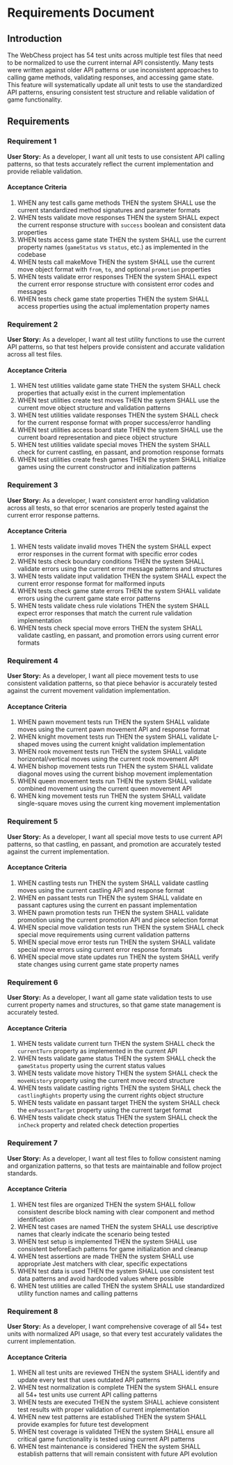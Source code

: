 # Requirements Document

## Introduction

The WebChess project has 54 test units across multiple test files that need to be normalized to use the current internal API consistently. Many tests were written against older API patterns or use inconsistent approaches to calling game methods, validating responses, and accessing game state. This feature will systematically update all unit tests to use the standardized API patterns, ensuring consistent test structure and reliable validation of game functionality.

## Requirements

### Requirement 1

**User Story:** As a developer, I want all unit tests to use consistent API calling patterns, so that tests accurately reflect the current implementation and provide reliable validation.

#### Acceptance Criteria

1. WHEN any test calls game methods THEN the system SHALL use the current standardized method signatures and parameter formats
2. WHEN tests validate move responses THEN the system SHALL expect the current response structure with `success` boolean and consistent data properties
3. WHEN tests access game state THEN the system SHALL use the current property names (`gameStatus` vs `status`, etc.) as implemented in the codebase
4. WHEN tests call makeMove THEN the system SHALL use the current move object format with `from`, `to`, and optional `promotion` properties
5. WHEN tests validate error responses THEN the system SHALL expect the current error response structure with consistent error codes and messages
6. WHEN tests check game state properties THEN the system SHALL access properties using the actual implementation property names

### Requirement 2

**User Story:** As a developer, I want all test utility functions to use the current API patterns, so that test helpers provide consistent and accurate validation across all test files.

#### Acceptance Criteria

1. WHEN test utilities validate game state THEN the system SHALL check properties that actually exist in the current implementation
2. WHEN test utilities create test moves THEN the system SHALL use the current move object structure and validation patterns
3. WHEN test utilities validate responses THEN the system SHALL check for the current response format with proper success/error handling
4. WHEN test utilities access board state THEN the system SHALL use the current board representation and piece object structure
5. WHEN test utilities validate special moves THEN the system SHALL check for current castling, en passant, and promotion response formats
6. WHEN test utilities create fresh games THEN the system SHALL initialize games using the current constructor and initialization patterns

### Requirement 3

**User Story:** As a developer, I want consistent error handling validation across all tests, so that error scenarios are properly tested against the current error response patterns.

#### Acceptance Criteria

1. WHEN tests validate invalid moves THEN the system SHALL expect error responses in the current format with specific error codes
2. WHEN tests check boundary conditions THEN the system SHALL validate errors using the current error message patterns and structures
3. WHEN tests validate input validation THEN the system SHALL expect the current error response format for malformed inputs
4. WHEN tests check game state errors THEN the system SHALL validate errors using the current game state error patterns
5. WHEN tests validate chess rule violations THEN the system SHALL expect error responses that match the current rule validation implementation
6. WHEN tests check special move errors THEN the system SHALL validate castling, en passant, and promotion errors using current error formats

### Requirement 4

**User Story:** As a developer, I want all piece movement tests to use consistent validation patterns, so that piece behavior is accurately tested against the current movement validation implementation.

#### Acceptance Criteria

1. WHEN pawn movement tests run THEN the system SHALL validate moves using the current pawn movement API and response format
2. WHEN knight movement tests run THEN the system SHALL validate L-shaped moves using the current knight validation implementation
3. WHEN rook movement tests run THEN the system SHALL validate horizontal/vertical moves using the current rook movement API
4. WHEN bishop movement tests run THEN the system SHALL validate diagonal moves using the current bishop movement implementation
5. WHEN queen movement tests run THEN the system SHALL validate combined movement using the current queen movement API
6. WHEN king movement tests run THEN the system SHALL validate single-square moves using the current king movement implementation

### Requirement 5

**User Story:** As a developer, I want all special move tests to use current API patterns, so that castling, en passant, and promotion are accurately tested against the current implementation.

#### Acceptance Criteria

1. WHEN castling tests run THEN the system SHALL validate castling moves using the current castling API and response format
2. WHEN en passant tests run THEN the system SHALL validate en passant captures using the current en passant implementation
3. WHEN pawn promotion tests run THEN the system SHALL validate promotion using the current promotion API and piece selection format
4. WHEN special move validation tests run THEN the system SHALL check special move requirements using current validation patterns
5. WHEN special move error tests run THEN the system SHALL validate special move errors using current error response formats
6. WHEN special move state updates run THEN the system SHALL verify state changes using current game state property names

### Requirement 6

**User Story:** As a developer, I want all game state validation tests to use current property names and structures, so that game state management is accurately tested.

#### Acceptance Criteria

1. WHEN tests validate current turn THEN the system SHALL check the `currentTurn` property as implemented in the current API
2. WHEN tests validate game status THEN the system SHALL check the `gameStatus` property using the current status values
3. WHEN tests validate move history THEN the system SHALL check the `moveHistory` property using the current move record structure
4. WHEN tests validate castling rights THEN the system SHALL check the `castlingRights` property using the current rights object structure
5. WHEN tests validate en passant target THEN the system SHALL check the `enPassantTarget` property using the current target format
6. WHEN tests validate check status THEN the system SHALL check the `inCheck` property and related check detection properties

### Requirement 7

**User Story:** As a developer, I want all test files to follow consistent naming and organization patterns, so that tests are maintainable and follow project standards.

#### Acceptance Criteria

1. WHEN test files are organized THEN the system SHALL follow consistent describe block naming with clear component and method identification
2. WHEN test cases are named THEN the system SHALL use descriptive names that clearly indicate the scenario being tested
3. WHEN test setup is implemented THEN the system SHALL use consistent beforeEach patterns for game initialization and cleanup
4. WHEN test assertions are made THEN the system SHALL use appropriate Jest matchers with clear, specific expectations
5. WHEN test data is used THEN the system SHALL use consistent test data patterns and avoid hardcoded values where possible
6. WHEN test utilities are called THEN the system SHALL use standardized utility function names and calling patterns

### Requirement 8

**User Story:** As a developer, I want comprehensive coverage of all 54+ test units with normalized API usage, so that every test accurately validates the current implementation.

#### Acceptance Criteria

1. WHEN all test units are reviewed THEN the system SHALL identify and update every test that uses outdated API patterns
2. WHEN test normalization is complete THEN the system SHALL ensure all 54+ test units use current API calling patterns
3. WHEN tests are executed THEN the system SHALL achieve consistent test results with proper validation of current implementation
4. WHEN new test patterns are established THEN the system SHALL provide examples for future test development
5. WHEN test coverage is validated THEN the system SHALL ensure all critical game functionality is tested using current API patterns
6. WHEN test maintenance is considered THEN the system SHALL establish patterns that will remain consistent with future API evolution